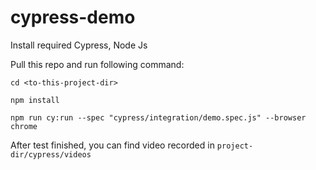 # cypress-demo
Install required 
Cypress, Node Js

Pull this repo and run following command:
``` 
cd <to-this-project-dir>
```
```
npm install
```
```
npm run cy:run --spec "cypress/integration/demo.spec.js" --browser chrome
```

After test finished, you can find video recorded in `project-dir/cypress/videos`
